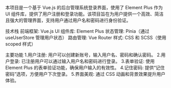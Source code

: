 本项目是一个基于 Vue.js 的后台管理系统登录界面，使用了 Element Plus 作为 UI 组件库，提供了用户注册和登录功能。该项目旨在为用户提供一个高效、简洁且强大的管理界面，支持用户通过用户名和密码进行身份验证。

技术栈 前端框架: Vue.js UI 组件库: Element Plus 状态管理: Pinia（通过 useUserStore 管理用户状态） 路由管理: Vue Router 样式: CSS 和 SCSS（使用 scoped 样式）

主要功能 1.用户注册: 用户可以创建新账号，输入用户名、密码和确认密码。 2.用户登录: 已注册用户可以通过输入用户名和密码进行登录。 3.表单验证: 使用 Element Plus 的表单验证功能，确保用户输入的有效性。 4.记住密码: 提供“记住密码”选项，方便用户下次登录。 5.界面美观: 通过 CSS 动画和背景效果提升用户体验。
